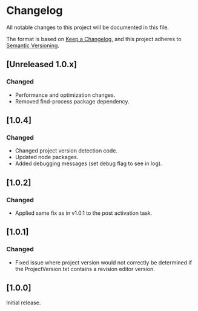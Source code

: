 # Changelog

All notable changes to this project will be documented in this file.

The format is based on [Keep a Changelog](https://keepachangelog.com/en/1.0.0/),
and this project adheres to [Semantic Versioning](https://semver.org/spec/v2.0.0.html).

## [Unreleased 1.0.x]

### Changed

- Performance and optimization changes.
- Removed find-process package dependency.

## [1.0.4]

### Changed

- Changed project version detection code.
- Updated node packages.
- Added debugging messages (set debug flag to see in log).

## [1.0.2]

### Changed

- Applied same fix as in v1.0.1 to the post activation task.

## [1.0.1]

### Changed

- Fixed issue where project version would not correctly be determined if the ProjectVersion.txt contains a revision editor version.

## [1.0.0]

Initial release.